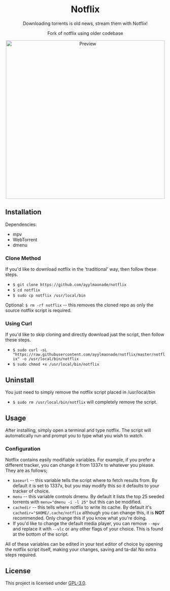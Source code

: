 <h1 align="center">Notflix</h1>
<p align="center">Downloading torrents is old news, stream them with Notflix!</p>
<p align="center">Fork of notflix using older codebase</p>

<p align="center">
  <img src="./preview.gif" alt="Preview" width="500px">
</p>

## Installation
Dependencies:
* mpv
* WebTorrent
* dmenu

### Clone Method
If you'd like to download notflix in the 'traditional' way, then follow these steps.
* `$ git clone https://github.com/ayylmaonade/notflix`
* `$ cd notflix`
* `$ sudo cp notflix /usr/local/bin`

Optional: `$ rm -rf notflix` -- this removes the cloned repo as only the source notflix script is required.

### Using Curl
If you'd like to skip cloning and directly download just the script, then follow these steps.
* `$ sudo curl -sL "https://raw.githubusercontent.com/ayylmaonade/notflix/master/notflix" -o /usr/local/bin/notflix`
* `$ sudo chmod +x /usr/local/bin/notflix`

## Uninstall
You just need to simply remove the notflix script placed in /usr/local/bin
* `$ sudo rm /usr/local/bin/notflix` will completely remove the script.

## Usage
After installing, simply open a terminal and type notflix. The script will automatically run and prompt you to type what you wish to watch.

### Configuration
Notflix contains easily modifiable variables. For example, if you prefer a different tracker, you can change it from 1337x to whatever you please. They are as follows;
* `baseurl` -- this variable tells the script where to fetch results from. By default it is set to 1337x, but you may modify this so it defaults to your tracker of choice.
* `menu` -- this variable controls dmenu. By default it lists the top 25 seeded torrents with `menu="dmenu -i -l 25"` but this can be modified.
* `cachedir` -- this tells where notflix to write its cache. By default it's `cachedir="$HOME/.cache/notflix` although you can change this, it is **NOT** recommended. Only change this if you know what you're doing.
* If you'd like to change the default media player, you can remove `--mpv` and replace it with `--vlc` or any other flags of your choice. This is found at the bottom of the script.

All of these variables can be edited in your text editor of choice by opening the notflix script itself, making your changes, saving and ta-da! No extra steps required.

## License
This project is licensed under [GPL-3.0](https://raw.githubusercontent.com/Illumina/licenses/master/gpl-3.0.txt).

